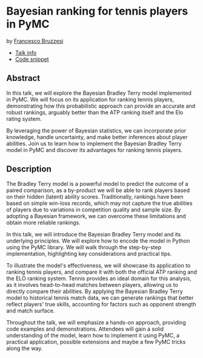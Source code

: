 # Bayesian ranking for tennis players in PyMC

by [Francesco Bruzzesi](https://www.linkedin.com/in/francesco-bruzzesi/)

* [Talk info](https://amsterdam2023.pydata.org/cfp/talk/7RENTH/)
* [Code snippet](https://gist.github.com/FBruzzesi/c26a9ea5a40386e704754d95d03c488b)

## Abstract

In this talk, we will explore the Bayesian Bradley Terry model implemented in PyMC. We will focus on its application for ranking tennis players, demonstrating how this probabilistic approach can provide an accurate and robust rankings, arguably better than the ATP ranking itself and the Elo rating system.

By leveraging the power of Bayesian statistics, we can incorporate prior knowledge, handle uncertainty, and make better inferences about player abilities. Join us to learn how to implement the Bayesian Bradley Terry model in PyMC and discover its advantages for ranking tennis players.

## Description

The Bradley Terry model is a powerful model to predict the outcome of a paired comparison, as a by-product we will be able to rank players based on their hidden (latent) ability scores. Traditionally, rankings have been based on simple win-loss records, which may not capture the true abilities of players due to variations in competition quality and sample size. By adopting a Bayesian framework, we can overcome these limitations and obtain more reliable rankings.

In this talk, we will introduce the Bayesian Bradley Terry model and its underlying principles. We will explore how to encode the model in Python using the PyMC library. We will walk through the step-by-step implementation, highlighting key considerations and practical tips.

To illustrate the model's effectiveness, we will showcase its application to ranking tennis players, and compare it with both the official ATP ranking and the ELO ranking system. Tennis provides an ideal domain for this analysis, as it involves head-to-head matches between players, allowing us to directly compare their abilities. By applying the Bayesian Bradley Terry model to historical tennis match data, we can generate rankings that better reflect players' true skills, accounting for factors such as opponent strength and match surface.

Throughout the talk, we will emphasize a hands-on approach, providing code examples and demonstrations. Attendees will gain a solid understanding of the model, learn how to implement it using PyMC, a practical application, possible extensions and maybe a few PyMC tricks along the way.
